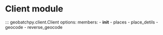 # Client module

::: geobatchpy.client.Client
    options:
      members:
        - __init__
        - places
        - place_detils
        - geocode
        - reverse_geocode

